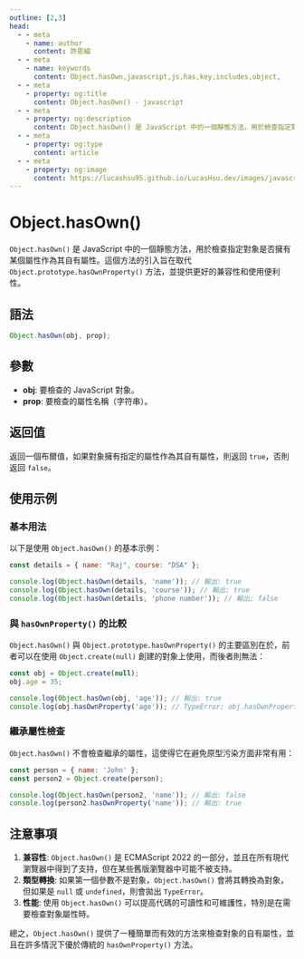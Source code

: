 ```yaml
---
outline: [2,3]
head:
  - - meta
    - name: author
      content: 許恩綸
  - - meta
    - name: keywords
      content: Object.hasOwn,javascript,js,has,key,includes,object,
  - - meta
    - property: og:title
      content: Object.hasOwn() - javascript
  - - meta
    - property: og:description
      content: Object.hasOwn() 是 JavaScript 中的一個靜態方法，用於檢查指定對象是否擁有某個屬性作為其自有屬性。這個方法的引入旨在取代 Object.prototype.hasOwnProperty() 方法，並提供更好的兼容性和使用便利性。
  - - meta
    - property: og:type
      content: article
  - - meta
    - property: og:image
      content: https://lucashsu95.github.io/LucasHsu.dev/images/javascript-cover.jpg
---
```


# Object.hasOwn()

`Object.hasOwn()` 是 JavaScript 中的一個靜態方法，用於檢查指定對象是否擁有某個屬性作為其自有屬性。這個方法的引入旨在取代 `Object.prototype.hasOwnProperty()` 方法，並提供更好的兼容性和使用便利性。

## 語法

```jsx
Object.hasOwn(obj, prop);
```

## 參數

- **obj**: 要檢查的 JavaScript 對象。
- **prop**: 要檢查的屬性名稱（字符串）。

## 返回值

返回一個布爾值，如果對象擁有指定的屬性作為其自有屬性，則返回 `true`，否則返回 `false`。

## 使用示例

### 基本用法

以下是使用 `Object.hasOwn()` 的基本示例：

```jsx
const details = { name: "Raj", course: "DSA" };

console.log(Object.hasOwn(details, 'name')); // 輸出: true
console.log(Object.hasOwn(details, 'course')); // 輸出: true
console.log(Object.hasOwn(details, 'phone number')); // 輸出: false
```

### 與 `hasOwnProperty()` 的比較

`Object.hasOwn()` 與 `Object.prototype.hasOwnProperty()` 的主要區別在於，前者可以在使用 `Object.create(null)` 創建的對象上使用，而後者則無法：

```jsx
const obj = Object.create(null);
obj.age = 35;

console.log(Object.hasOwn(obj, 'age')); // 輸出: true
console.log(obj.hasOwnProperty('age')); // TypeError: obj.hasOwnProperty is not a function
```

### 繼承屬性檢查

`Object.hasOwn()` 不會檢查繼承的屬性，這使得它在避免原型污染方面非常有用：

```jsx
const person = { name: 'John' };
const person2 = Object.create(person);

console.log(Object.hasOwn(person2, 'name')); // 輸出: false
console.log(person2.hasOwnProperty('name')); // 輸出: true
```

## 注意事項

1. **兼容性**: `Object.hasOwn()` 是 ECMAScript 2022 的一部分，並且在所有現代瀏覽器中得到了支持，但在某些舊版瀏覽器中可能不被支持。
2. **類型轉換**: 如果第一個參數不是對象，`Object.hasOwn()` 會將其轉換為對象，但如果是 `null` 或 `undefined`，則會拋出 `TypeError`。
3. **性能**: 使用 `Object.hasOwn()` 可以提高代碼的可讀性和可維護性，特別是在需要檢查對象屬性時。

總之，`Object.hasOwn()` 提供了一種簡單而有效的方法來檢查對象的自有屬性，並且在許多情況下優於傳統的 `hasOwnProperty()` 方法。